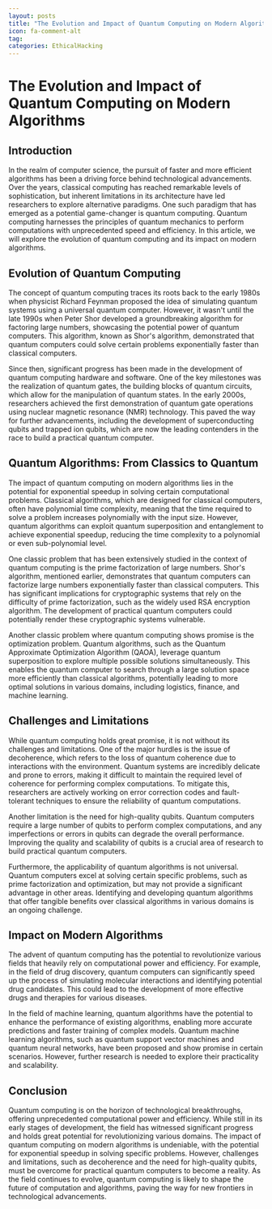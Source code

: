 ```yaml
---
layout: posts
title: "The Evolution and Impact of Quantum Computing on Modern Algorithms"
icon: fa-comment-alt
tag:      
categories: EthicalHacking
---
```



# The Evolution and Impact of Quantum Computing on Modern Algorithms

## Introduction

In the realm of computer science, the pursuit of faster and more efficient algorithms has been a driving force behind technological advancements. Over the years, classical computing has reached remarkable levels of sophistication, but inherent limitations in its architecture have led researchers to explore alternative paradigms. One such paradigm that has emerged as a potential game-changer is quantum computing. Quantum computing harnesses the principles of quantum mechanics to perform computations with unprecedented speed and efficiency. In this article, we will explore the evolution of quantum computing and its impact on modern algorithms.

## Evolution of Quantum Computing

The concept of quantum computing traces its roots back to the early 1980s when physicist Richard Feynman proposed the idea of simulating quantum systems using a universal quantum computer. However, it wasn't until the late 1990s when Peter Shor developed a groundbreaking algorithm for factoring large numbers, showcasing the potential power of quantum computers. This algorithm, known as Shor's algorithm, demonstrated that quantum computers could solve certain problems exponentially faster than classical computers.

Since then, significant progress has been made in the development of quantum computing hardware and software. One of the key milestones was the realization of quantum gates, the building blocks of quantum circuits, which allow for the manipulation of quantum states. In the early 2000s, researchers achieved the first demonstration of quantum gate operations using nuclear magnetic resonance (NMR) technology. This paved the way for further advancements, including the development of superconducting qubits and trapped ion qubits, which are now the leading contenders in the race to build a practical quantum computer.

## Quantum Algorithms: From Classics to Quantum

The impact of quantum computing on modern algorithms lies in the potential for exponential speedup in solving certain computational problems. Classical algorithms, which are designed for classical computers, often have polynomial time complexity, meaning that the time required to solve a problem increases polynomially with the input size. However, quantum algorithms can exploit quantum superposition and entanglement to achieve exponential speedup, reducing the time complexity to a polynomial or even sub-polynomial level.

One classic problem that has been extensively studied in the context of quantum computing is the prime factorization of large numbers. Shor's algorithm, mentioned earlier, demonstrates that quantum computers can factorize large numbers exponentially faster than classical computers. This has significant implications for cryptographic systems that rely on the difficulty of prime factorization, such as the widely used RSA encryption algorithm. The development of practical quantum computers could potentially render these cryptographic systems vulnerable.

Another classic problem where quantum computing shows promise is the optimization problem. Quantum algorithms, such as the Quantum Approximate Optimization Algorithm (QAOA), leverage quantum superposition to explore multiple possible solutions simultaneously. This enables the quantum computer to search through a large solution space more efficiently than classical algorithms, potentially leading to more optimal solutions in various domains, including logistics, finance, and machine learning.

## Challenges and Limitations

While quantum computing holds great promise, it is not without its challenges and limitations. One of the major hurdles is the issue of decoherence, which refers to the loss of quantum coherence due to interactions with the environment. Quantum systems are incredibly delicate and prone to errors, making it difficult to maintain the required level of coherence for performing complex computations. To mitigate this, researchers are actively working on error correction codes and fault-tolerant techniques to ensure the reliability of quantum computations.

Another limitation is the need for high-quality qubits. Quantum computers require a large number of qubits to perform complex computations, and any imperfections or errors in qubits can degrade the overall performance. Improving the quality and scalability of qubits is a crucial area of research to build practical quantum computers.

Furthermore, the applicability of quantum algorithms is not universal. Quantum computers excel at solving certain specific problems, such as prime factorization and optimization, but may not provide a significant advantage in other areas. Identifying and developing quantum algorithms that offer tangible benefits over classical algorithms in various domains is an ongoing challenge.

## Impact on Modern Algorithms

The advent of quantum computing has the potential to revolutionize various fields that heavily rely on computational power and efficiency. For example, in the field of drug discovery, quantum computers can significantly speed up the process of simulating molecular interactions and identifying potential drug candidates. This could lead to the development of more effective drugs and therapies for various diseases.

In the field of machine learning, quantum algorithms have the potential to enhance the performance of existing algorithms, enabling more accurate predictions and faster training of complex models. Quantum machine learning algorithms, such as quantum support vector machines and quantum neural networks, have been proposed and show promise in certain scenarios. However, further research is needed to explore their practicality and scalability.

## Conclusion

Quantum computing is on the horizon of technological breakthroughs, offering unprecedented computational power and efficiency. While still in its early stages of development, the field has witnessed significant progress and holds great potential for revolutionizing various domains. The impact of quantum computing on modern algorithms is undeniable, with the potential for exponential speedup in solving specific problems. However, challenges and limitations, such as decoherence and the need for high-quality qubits, must be overcome for practical quantum computers to become a reality. As the field continues to evolve, quantum computing is likely to shape the future of computation and algorithms, paving the way for new frontiers in technological advancements.